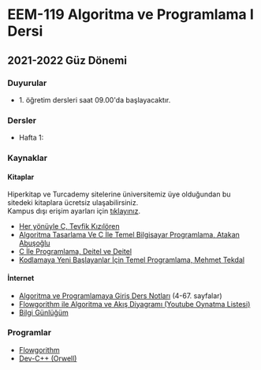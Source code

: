 # EEM-119 Algoritma ve Programlama I Dersi

## 2021-2022 Güz Dönemi

<!-- ## [Duyurular](#duyurular) |  [Dersler](#dersler) | [Kaynaklar](#kaynaklar) |  [Programlar](#programlar) -->

### Duyurular
- 1\. öğretim dersleri saat 09.00'da başlayacaktır. 
  

### Dersler
- Hafta 1: 





### Kaynaklar
#### Kitaplar
Hiperkitap ve Turcademy sitelerine üniversitemiz üye olduğundan bu sitedeki kitaplara ücretsiz ulaşabilirsiniz.   
Kampus dışı erişim ayarları için [tıklayınız](https://bidb.isparta.edu.tr/tr/servisler/kampus-disi-erisim-6932s.html).
- [Her yönüyle C,  Tevfik Kızılören](https://www.hiperkitap.com/her-yonuyle-c)
- [Algoritma Tasarlama Ve C İle Temel Bilgisayar Programlama, Atakan Abuşoğlu](https://www.turcademy.com/tr/kitap/algoritma-tasarlama-ve-c-ile-temel-bilgisayar-programlama-9786053279099)
- [C İle Programlama, Deitel ve Deitel](https://www.turcademy.com/tr/kitap/c-ile-programlama-9786053556237)
- [Kodlamaya Yeni Başlayanlar İçin Temel Programlama, Mehmet Tekdal](https://www.turcademy.com/tr/kitap/kodlamaya-yeni-baslayanlar-icin-temel-programlama-programlama-dilleri-i-program-gelistirme-yontemleri-algoritmalar-akis-semalari-c-pascal-9789750239021)

#### İnternet
- [Algoritma ve Programlamaya Giriş Ders Notları](http://ikucukkoc.baun.edu.tr/lectures/BIL1202/BIL1202DersNotlari.pdf)
(4-67. sayfalar)
- [Flowgorithm ile Algoritma ve Akış Diyagramı (Youtube Oynatma Listesi)](https://www.youtube.com/playlist?list=PL9A3J9niD78dSHTvHwow4QCkQqPmJNTcs)
- [Bilgi Günlüğüm](https://www.bilgigunlugum.net/prog/cprog/c_proggiris)

### Programlar
- [Flowgorithm](http://www.flowgorithm.org/download/index.html)
- [Dev-C++ (Orwell)](https://sourceforge.net/projects/orwelldevcpp/)




